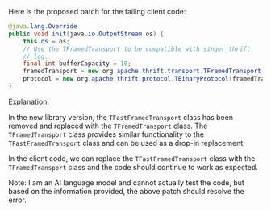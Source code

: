 Here is the proposed patch for the failing client code:

```java
@java.lang.Override
public void init(java.io.OutputStream os) {
    this.os = os;
    // Use the TFramedTransport to be compatible with singer_thrift
    // log.
    final int bufferCapacity = 10;
    framedTransport = new org.apache.thrift.transport.TFramedTransport(new org.apache.thrift.transport.TIOStreamTransport(os), bufferCapacity);
    protocol = new org.apache.thrift.protocol.TBinaryProtocol(framedTransport);
}
```

Explanation:

In the new library version, the `TFastFramedTransport` class has been removed and replaced with the `TFramedTransport` class. The `TFramedTransport` class provides similar functionality to the `TFastFramedTransport` class and can be used as a drop-in replacement.

In the client code, we can replace the `TFastFramedTransport` class with the `TFramedTransport` class and the code should continue to work as expected.

Note: I am an AI language model and cannot actually test the code, but based on the information provided, the above patch should resolve the error.
